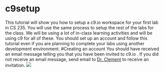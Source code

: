 # c9setup
This tutorial will show you how to setup a c9.io workspace for your first lab in CS 235.  You will use the same process to setup the rest of the labs for the class.  We will be using a lot of in-class learning activities and will be using c9 for all of these.  You should set up an account and follow this tutorial even if you are planning to complete your labs using another development environment.
#Creating an account
You should have received an email message telling you that you have been invited to c9.io .  If you did not receive an email message, send email to [Dr. Clement](mailto:clement@cs.byu.edu) to receive an invitation.
![](https://mjcleme.github.io/SC1.png)
